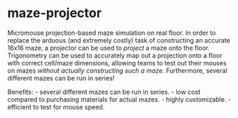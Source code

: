# maze-projector
Micromouse projection-based maze simulation on real floor. In order to replace the arduous (and extremely costly) task of constructing an accurate 16x16 maze, a projector can be used to *project* a maze onto the floor. Trigonometry can be used to accurately map out a projection onto a floor with correct cell/maze dimensions, allowing teams to test out their mouses on mazes *without actually constructing such a maze.* Furthermore, several different mazes can be run in series!

Benefits:
    - several different mazes can be run in series.
    - low cost compared to purchasing materials for actual mazes.
    - highly customizable.
    - efficient to test for mouse speed.
